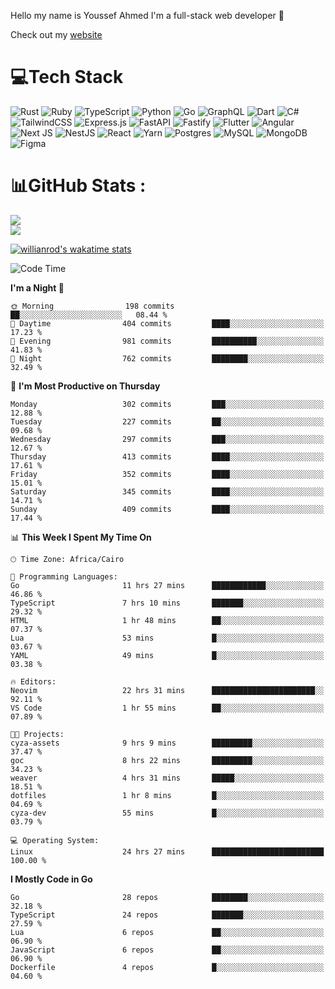 Hello my name is Youssef Ahmed I'm a full-stack web developer 👋

Check out my [website](https://youssefahmed.vercel.app)
 
# 💻Tech Stack

![Rust](https://img.shields.io/badge/rust-%23000000.svg?style=for-the-badge&logo=rust&logoColor=white) ![Ruby](https://img.shields.io/badge/ruby-%23CC342D.svg?style=for-the-badge&logo=ruby&logoColor=white) ![TypeScript](https://img.shields.io/badge/typescript-%23007ACC.svg?style=for-the-badge&logo=typescript&logoColor=white) ![Python](https://img.shields.io/badge/python-3670A0?style=for-the-badge&logo=python&logoColor=ffdd54) ![Go](https://img.shields.io/badge/go-%2300ADD8.svg?style=for-the-badge&logo=go&logoColor=white) ![GraphQL](https://img.shields.io/badge/-GraphQL-E10098?style=for-the-badge&logo=graphql&logoColor=white) ![Dart](https://img.shields.io/badge/dart-%230175C2.svg?style=for-the-badge&logo=dart&logoColor=white) ![C#](https://img.shields.io/badge/c%23-%23239120.svg?style=for-the-badge&logo=c-sharp&logoColor=white) ![TailwindCSS](https://img.shields.io/badge/tailwindcss-%2338B2AC.svg?style=for-the-badge&logo=tailwind-css&logoColor=white) ![Express.js](https://img.shields.io/badge/express.js-%23404d59.svg?style=for-the-badge&logo=express&logoColor=%2361DAFB) ![FastAPI](https://img.shields.io/badge/FastAPI-005571?style=for-the-badge&logo=fastapi) ![Fastify](https://img.shields.io/badge/fastify-%23000000.svg?style=for-the-badge&logo=fastify&logoColor=white) ![Flutter](https://img.shields.io/badge/Flutter-%2302569B.svg?style=for-the-badge&logo=Flutter&logoColor=white) ![Angular](https://img.shields.io/badge/angular-%23DD0031.svg?style=for-the-badge&logo=angular&logoColor=white) ![Next JS](https://img.shields.io/badge/Next-black?style=for-the-badge&logo=next.js&logoColor=white) ![NestJS](https://img.shields.io/badge/nestjs-%23E0234E.svg?style=for-the-badge&logo=nestjs&logoColor=white) ![React](https://img.shields.io/badge/react-%2320232a.svg?style=for-the-badge&logo=react&logoColor=%2361DAFB) ![Yarn](https://img.shields.io/badge/yarn-%232C8EBB.svg?style=for-the-badge&logo=yarn&logoColor=white) ![Postgres](https://img.shields.io/badge/postgres-%23316192.svg?style=for-the-badge&logo=postgresql&logoColor=white) ![MySQL](https://img.shields.io/badge/mysql-%2300f.svg?style=for-the-badge&logo=mysql&logoColor=white) ![MongoDB](https://img.shields.io/badge/MongoDB-%234ea94b.svg?style=for-the-badge&logo=mongodb&logoColor=white)     ![Figma](https://img.shields.io/badge/figma-%23F24E1E.svg?style=for-the-badge&logo=figma&logoColor=white)

# 📊GitHub Stats :

![](https://github-readme-stats.vercel.app/api?username=joetifa2003&theme=tokyonight&hide_border=false&include_all_commits=false&count_private=false)<br/>
![](https://github-readme-streak-stats.herokuapp.com/?user=joetifa2003&theme=tokyonight&hide_border=false)<br/>

[![willianrod's wakatime stats](https://github-readme-stats.vercel.app/api/wakatime?username=joetifa2003&layout=compact)](https://github.com/anuraghazra/github-readme-stats)
<!--START_SECTION:waka-->
![Code Time](http://img.shields.io/badge/Code%20Time-4%2C076%20hrs%2048%20mins-blue)

**I'm a Night 🦉** 

```text
🌞 Morning                198 commits         ██░░░░░░░░░░░░░░░░░░░░░░░   08.44 % 
🌆 Daytime                404 commits         ████░░░░░░░░░░░░░░░░░░░░░   17.23 % 
🌃 Evening                981 commits         ██████████░░░░░░░░░░░░░░░   41.83 % 
🌙 Night                  762 commits         ████████░░░░░░░░░░░░░░░░░   32.49 % 
```
📅 **I'm Most Productive on Thursday** 

```text
Monday                   302 commits         ███░░░░░░░░░░░░░░░░░░░░░░   12.88 % 
Tuesday                  227 commits         ██░░░░░░░░░░░░░░░░░░░░░░░   09.68 % 
Wednesday                297 commits         ███░░░░░░░░░░░░░░░░░░░░░░   12.67 % 
Thursday                 413 commits         ████░░░░░░░░░░░░░░░░░░░░░   17.61 % 
Friday                   352 commits         ████░░░░░░░░░░░░░░░░░░░░░   15.01 % 
Saturday                 345 commits         ████░░░░░░░░░░░░░░░░░░░░░   14.71 % 
Sunday                   409 commits         ████░░░░░░░░░░░░░░░░░░░░░   17.44 % 
```


📊 **This Week I Spent My Time On** 

```text
🕑︎ Time Zone: Africa/Cairo

💬 Programming Languages: 
Go                       11 hrs 27 mins      ████████████░░░░░░░░░░░░░   46.86 % 
TypeScript               7 hrs 10 mins       ███████░░░░░░░░░░░░░░░░░░   29.32 % 
HTML                     1 hr 48 mins        ██░░░░░░░░░░░░░░░░░░░░░░░   07.37 % 
Lua                      53 mins             █░░░░░░░░░░░░░░░░░░░░░░░░   03.67 % 
YAML                     49 mins             █░░░░░░░░░░░░░░░░░░░░░░░░   03.38 % 

🔥 Editors: 
Neovim                   22 hrs 31 mins      ███████████████████████░░   92.11 % 
VS Code                  1 hr 55 mins        ██░░░░░░░░░░░░░░░░░░░░░░░   07.89 % 

🐱‍💻 Projects: 
cyza-assets              9 hrs 9 mins        █████████░░░░░░░░░░░░░░░░   37.47 % 
goc                      8 hrs 22 mins       █████████░░░░░░░░░░░░░░░░   34.23 % 
weaver                   4 hrs 31 mins       █████░░░░░░░░░░░░░░░░░░░░   18.51 % 
dotfiles                 1 hr 8 mins         █░░░░░░░░░░░░░░░░░░░░░░░░   04.69 % 
cyza-dev                 55 mins             █░░░░░░░░░░░░░░░░░░░░░░░░   03.79 % 

💻 Operating System: 
Linux                    24 hrs 27 mins      █████████████████████████   100.00 % 
```

**I Mostly Code in Go** 

```text
Go                       28 repos            ████████░░░░░░░░░░░░░░░░░   32.18 % 
TypeScript               24 repos            ███████░░░░░░░░░░░░░░░░░░   27.59 % 
Lua                      6 repos             ██░░░░░░░░░░░░░░░░░░░░░░░   06.90 % 
JavaScript               6 repos             ██░░░░░░░░░░░░░░░░░░░░░░░   06.90 % 
Dockerfile               4 repos             █░░░░░░░░░░░░░░░░░░░░░░░░   04.60 % 
```




<!--END_SECTION:waka-->
